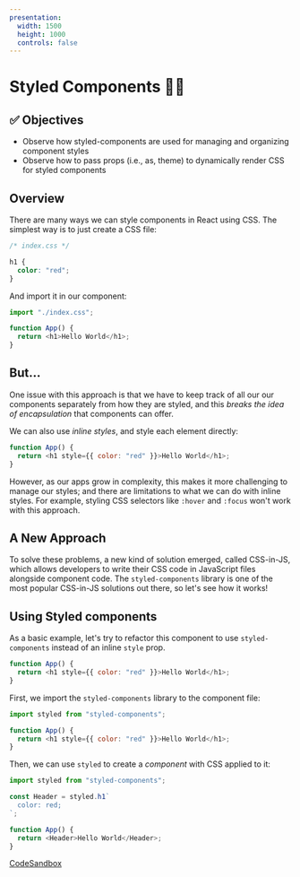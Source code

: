 ```yaml
---
presentation:
  width: 1500
  height: 1000
  controls: false
---
```


<!-- slide -->

<h1> Styled Components 💅🏾 </h1>

<!-- slide -->

<h2><strong> ✅ Objectives </strong></h2>

- Observe how styled-components are used for managing and organizing component styles
- Observe how to pass props (i.e., as, theme) to dynamically render CSS for styled components

<!-- slide style="text-align: left;" -->


## Overview

There are many ways we can style components in React using CSS. The simplest way is to just create a CSS file:

```css
/* index.css */

h1 {
  color: "red";
}
```

And import it in our component:

```js
import "./index.css";

function App() {
  return <h1>Hello World</h1>;
}
```

<!-- slide style="text-align: left;" -->

## But...

One issue with this approach is that we have to keep track of all our our
components separately from how they are styled, and this _breaks the idea of
encapsulation_ that components can offer.

We can also use _inline styles_, and style each element directly:

```js
function App() {
  return <h1 style={{ color: "red" }}>Hello World</h1>;
}
```

However, as our apps grow in complexity, this makes it more challenging to
manage our styles; and there are limitations to what we can do with inline
styles. For example, styling CSS selectors like `:hover` and `:focus` won't work
with this approach.


<!-- slide style="text-align: left;" -->

## A New Approach

To solve these problems, a new kind of solution emerged, called CSS-in-JS, which allows developers to write their CSS code in JavaScript files alongside component code. The `styled-components` library is one of the most popular CSS-in-JS solutions out there, so let's see how it works!

<!-- slide style="text-align: left;" -->

## Using Styled components

As a basic example, let's try to refactor this component to use
`styled-components` instead of an inline `style` prop.

```js
function App() {
  return <h1 style={{ color: "red" }}>Hello World</h1>;
}
```

First, we import the `styled-components` library to the component file:

```js
import styled from "styled-components";

function App() {
  return <h1 style={{ color: "red" }}>Hello World</h1>;
}
```

Then, we can use `styled` to create a _component_ with CSS applied to it:

```js
import styled from "styled-components";

const Header = styled.h1`
  color: red;
`;

function App() {
  return <Header>Hello World</Header>;
}
```

[CodeSandbox](https://codesandbox.io/s/cool-chatterjee-90v3e7?file=/src/App.js:270-1073)

<!-- slide style="text-align: left;" -->

